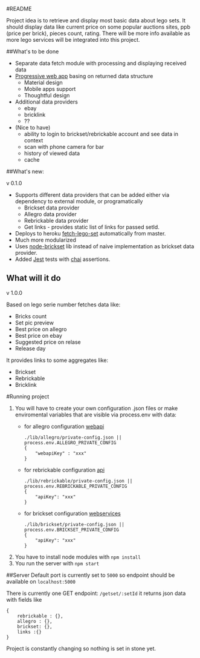 #README

Project idea is to retrieve and display most basic data about lego sets.
It should display data like current price on some popular auctions sites, ppb (price per brick), pieces count, rating.
There will be more info available as more lego services will be integrated into this project.

##What's to be done

- Separate data fetch module with processing and displaying received data
- [Progressive web app](https://developers.google.com/web/progressive-web-apps/) basing on 
returned data structure
    - Material design
    - Mobile apps support
    - Thoughtful design
- Additional data providers
    - ebay
    - bricklink
    - ??
- (Nice to have)
    - ability to login to brickset/rebrickable account and see data in context
    - scan with phone camera for bar
    - history of viewed data
    - cache

##What's new:

v 0.1.0
- Supports different data providers that can be added either via dependency to external module, 
or programatically
    - Brickset data provider
    - Allegro data provider
    - Rebrickable data provider
    - Get links - provides static list of links for passed setId.
- Deploys to heroku [fetch-lego-set](https://fetch-lego-set.herokuapp.com/) automatically from master.
- Much more modularized
- Uses [node-brickset](https://github.com/boneskull/node-brickset) lib instead of naive 
implementation as brickset data provider.
- Added [Jest](https://facebook.github.io/jest/) tests with [chai](http://chaijs.com/api/bdd/) 
assertions.

## What will it do

v 1.0.0

Based on lego serie number fetches data like:
- Bricks count
- Set pic preview
- Best price on allegro
- Best price on ebay
- Suggested price on relase
- Release day

It provides links to some aggregates like:
- Brickset
- Rebrickable
- Bricklink

#Running project

1. You will have to create your own configuration .json files or make enviromental variables that are visible via process.env with data:
    - for allegro configuration [webapi](http://allegro.pl/webapi)
    
        ```
        ./lib/allegro/private-config.json || process.env.ALLEGRO_PRIVATE_CONFIG
        {
            "webapiKey" : "xxx"
        }
        ```
    - for rebrickable configuration [api](http://rebrickable.com/api/)
    
        ```
        ./lib/rebrickable/private-config.json || process.env.REBRICKABLE_PRIVATE_CONFIG
        {
            "apiKey": "xxx"
        }
        ```
        
    - for brickset configuration [webservices](http://brickset.com/tools/webservices/v2)
    
        ```
        ./lib/brickset/private-config.json || process.env.BRICKSET_PRIVATE_CONFIG 
        {
            "apiKey": "xxx"
        }
        ```
2. You have to install node modules with `npm install`
3. You run the server with `npm start`

##Server
Default port is currently set to `5000` so endpoint should be available on `localhost:5000`

There is currently one GET endpoint: `/getset/:setId` it returns json data with fields like 
```
{
    rebrickable : {},
    allegro : {},
    brickset: {},
    links :{}
}
```
Project is constantly changing so nothing is set in stone yet.

